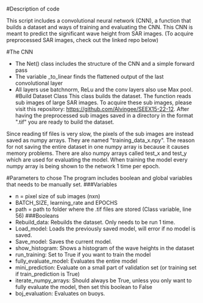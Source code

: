 #Description of code

This script includes a convolutional neural network (CNN), a function that builds a dataset
and ways of training and evaluating the CNN. This CNN is meant to predict the significant
wave height from SAR images. (To acquire preprocessed SAR images, check out the linked repo below)

#The CNN
- The Net() class includes the structure of the CNN and a simple forward pass
- The variable _to_linear finds the flattened output of the last convolutional layer
- All layers use batchnorm, ReLu and the conv layers also use Max pool.
#Build Dataset Class
This class builds the dataset. The function reads sub images of large SAR images.
To acquire these sub images, please visit this repository: https://github.com/Alvingee/SEEX15-22-12.
 After having the preprocessed sub images saved in a directory in the format
".tif" you are ready to build the dataset.

Since reading tif files is very slow, the pixels of the sub images are instead saved
as numpy arrays. They are named "training_data_x.npy". The reason for not saving the entire
dataset in one numpy array is because it causes memory problems. There are also numpy arrays
called test_x and test_y which are used for evaluating the model. When training the model
every numpy array is being shown to the network 1 time per epoch.

#Parameters to chose
The program includes boolean and global variables that needs to be manually set.
###Variables
- n = pixel size of sub images (nxn)
- BATCH_SIZE, learning_rate and EPOCHS
- path = path to folder where the .tif files are stored (Class variable, line 56)
###Booleans
- Rebuild_data: Rebuilds the dataset. Only needs to be run 1 time.
- Load_model: Loads the previously saved model, will error if no model is saved.
- Save_model: Saves the current model.
- show_histogram: Shows a histogram of the wave heights in the dataset
- run_training: Set to True if you want to train the model
- fully_evaluate_model: Evaluates the entire model
- mini_prediction: Evaluate on a small part of validation set (or training set if train_prediction is True)
- iterate_numpy_arrays: Should always be True, unless you only want to fully evaluate the model, then set this boolean
to False
- boj_evaluation: Evaluates on buoys.